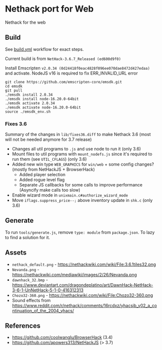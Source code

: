 # Nethack port for Web

Nethack for the web

## Build

See [build.yml](./.github/workflows/build.yml) workflow for exact steps.

Current build is from `NetHack-3.6.7_Released (ed600d9f0)`

Install Emscripten `v2.0.34 (0d24418f0eac4828f096ee070dae8472d427edaa)` and activate.
NodeJS v16 is required to fix ERR_INVALID_URL error

```
git clone https://github.com/emscripten-core/emsdk.git
cd emsdk
git pull
./emsdk install 2.0.34
./emsdk install node-16.20.0-64bit
./emsdk activate 2.0.34
./emsdk activate node-16.20.0-64bit
source ./emsdk_env.sh
```
 
### Fixes 3.6

Summary of the changes in `lib/fixes36.diff` to make Nethack 3.6 (most will not be needed anymore for 3.7 release)

-   Changes all util programs to `.js` and use node to run it (only 3.6)
-   Mount files to util programs with `mount_nodefs.js` since it's required to run them (see `UTIL_CFLAGS`) (only 3.6)
-   Added new win type `WEB_GRAPHICS` for `win/web` + some config changes? (mostly from NetHackJS + BrowserHack)
	- Added player selection
	- Added rogue level flag
	- Separate JS callbacks for some calls to improve performance (Asyncify make calls too slow)
-   Enable wizard mode in `unixmain.c#authorize_wizard_mode`
-	Move `iflags.suppress_price--;` above inventory update in `shk.c` (only 3.6)

## Generate

To run `tools/generate.js`, remove `type: module` from `package.json`. To lazy to find a solution for it.

## Assets

-   `nethack_default.png` - https://nethackwiki.com/wiki/File:3.6.1tiles32.png
-   `Nevanda.png` -  https://nethackwiki.com/mediawiki/images/2/26/Nevanda.png
-   `dawnhack_32.bmp` - https://www.deviantart.com/dragondeplatino/art/DawnHack-NetHack-3-6-1-UnNetHack-5-1-0-416312313
-   `Chozo32-360.png` -  https://nethackwiki.com/wiki/File:Chozo32-360.png
-	Sound effects from https://www.reddit.com/r/nethack/comments/16rcdxz/yhacsib_v02_a_continuation_of_the_2004_yhacs/

## References

-   https://github.com/coolwanglu/BrowserHack (3.4)
-   https://github.com/apowers313/NetHackJS (> 3.7)
